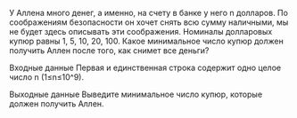 У Аллена много денег, а именно, на счету в банке у него n долларов. По соображениям безопасности он хочет снять всю сумму наличными, мы не будет здесь описывать эти соображения.
Номиналы долларовых купюр равны 1, 5, 10, 20, 100. Какое минимальное число купюр должен получить Аллен после того, как снимет все деньги?

Входные данные
Первая и единственная строка содержит одно целое число n (1≤n≤10^9).

Выходные данные
Выведите минимальное число купюр, которые должен получить Аллен.